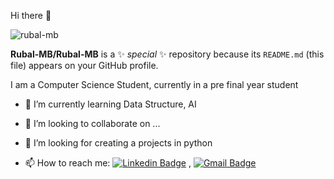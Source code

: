 Hi there 👋
<p align="left"> <img src="https://komarev.com/ghpvc/?username=rubal-mb" alt="rubal-mb" /> </p>

**Rubal-MB/Rubal-MB** is a ✨ _special_ ✨ repository because its `README.md` (this file) appears on your GitHub profile.

I am a Computer Science Student, currently in a pre final year student

- 🌱 I’m currently learning Data Structure, AI
- 👯 I’m looking to collaborate on ...
- 🤔 I’m looking for creating a projects in python 


- 📫 How to reach me: [![Linkedin Badge](https://img.shields.io/badge/-LinkedIn-blue?style=flat-square&logo=Linkedin&logoColor=white&link=https://www.linkedin.com/in/rubal-agrawal/)](https://www.linkedin.com/in/raghav-byte/) , [![Gmail Badge](https://img.shields.io/badge/-Gmail-c14438?style=flat-square&logo=Gmail&logoColor=white&link=mailto:shuklaraghav321.com)](mailto:rubalagrawalru@gmail.com)

<!--
**Rubal-MB/Rubal-MB** is a ✨ _special_ ✨ repository because its `README.md` (this file) appears on your GitHub profile.

Here are some ideas to get you started:

- 🔭 I’m currently working on ...
- 🌱 I’m currently learning ...
- 👯 I’m looking to collaborate on ...
- 🤔 I’m looking for help with ...
- 💬 Ask me about ...
- 📫 How to reach me: ...
- 😄 Pronouns: ...
- ⚡ Fun fact: ...
-->
